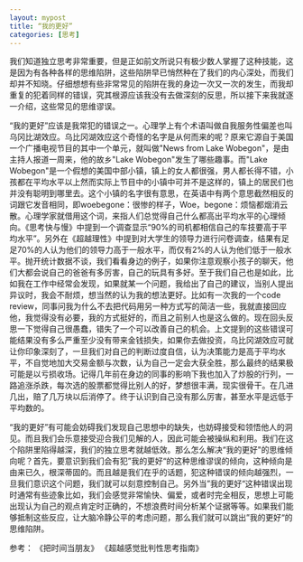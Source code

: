 ```yaml
---
layout: mypost
title: “我的更好”
categories: [思考]
---
```

我们知道独立思考非常重要，但是正如前文所说只有极少数人掌握了这种技能，这是因为有各种各样的思维陷阱，这些陷阱早已悄然种在了我们的内心深处，而我们却并不知晓。仔细想想有些非常常见的陷阱在我的身边一次又一次的发生，而我却重复的犯着同样的错误，究其根源应该我没有去做深刻的反思，所以接下来我就逐一介绍，这些常见的思维谬误。

“我的更好”应该是我常犯的错误之一。心理学上有个术语叫做自我服务性偏差也叫乌冈比湖效应。乌比冈湖效应这个奇怪的名字是从何而来的呢？原来它源自于美国一个广播电视节目的其中一个单元，就叫做"News from Lake Wobegon"，是由主持人报道一周来，他的故乡"Lake Wobegon"发生了哪些趣事。而"Lake Wobegon"是一个假想的美国中部小镇，镇上的女人都很强，男人都长得不错，小孩都在平均水平以上然而实际上节目中的小镇中可并不是这样的，镇上的居民们也并没有聪明到哪里去。这个小镇的名字很有意思，在英语中有两个意思截然相反的词跟它发音相同，即woebegone：很惨的样子，Woe，begone：烦恼都烟消云散。心理学家就借用这个词，来指人们总觉得自己什么都高出平均水平的心理倾向。《思考快与慢》中提到一个调查显示“90%的司机都相信自己的车技要高于平均水平”。另外在《超越理性》中提到对大学生的领导力进行问卷调查，结果有足足70%的人认为他们的领导力高于一般水平，而仅有2%的人认为他们低于一般水平。抛开统计数据不谈，我们看看身边的例子，如果你注意观察小孩子的聊天，他们大都会说自己的爸爸有多厉害，自己的玩具有多好。至于我们自己也是如此，比如我在工作中经常会发现，如果就某一个问题，我给出了自己的建议，当别人提出异议时，我会不耐烦，想当然的认为我的想法更好。比如有一次我的一个code review，同事问我为什么不去把代码用另一种方式写的简洁一些，我就直接回应他，我觉得没有必要，我的方式挺好的，而且之前别人也是这么做的。现在回头反思一下觉得自己很愚蠢，错失了一个可以改善自己的机会。上文提到的这些错误可能结果没有多么严重至少没有带来金钱损失，如果你去做投资，乌比冈湖效应可就让你印象深刻了，一旦我们对自己的判断过度自信，认为决策能力是高于平均水平，不自觉地加大交易金额与次数，认为自己一定会大获全胜，那么最终的结果极可能是以亏损收场。记得几年前在身边的同事的影响下我也加入了炒股的行列，一路追涨杀跌，每次选的股票都觉得比别人的好，梦想很丰满，现实很骨干。在几进几出，赔了几万块以后消停了。终于认识到自己没有那么厉害，甚至水平是远低于平均数的。

“我的更好”有可能会妨碍我们发现自己思想中的缺失，也妨碍接受和领悟他人的洞见。而且我们会乐意接受迎合我们见解的人，因此可能会被操纵和利用。我们在这个陷阱里陷得越深，我们的独立思考就越低效。那么怎么解决“我的更好"的思维倾向呢？首先，要意识到我们会有犯”我的更好“的这种思维谬误的倾向，这种倾向是由来已久，根深蒂固的。而且越是我们在乎的话题，犯这种错误的倾向越强烈，一旦我们意识这个问题，我们就可以刻意控制自己。另外当”我的更好“这种错误出现时通常有些迹象比如，我们会感觉非常愉快、偏爱，或者时完全相反，思想上可能出现认为自己的观点肯定时正确的，不想浪费时间分析某个证据等等。如果我们能够抵制这些反应，让大脑冷静公平的考虑问题，那么我们就可以跳出”我的更好“的思维陷阱。

参考：
《把时间当朋友》
《超越感觉批判性思考指南》